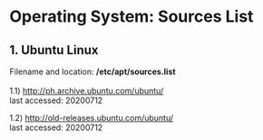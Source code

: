 # Operating System: Sources List
## 1. Ubuntu Linux
Filename and location: <b>/etc/apt/sources.list</b><br/>
<br/>
1.1) http://ph.archive.ubuntu.com/ubuntu/<br/>
last accessed: 20200712

1.2) http://old-releases.ubuntu.com/ubuntu/<br/>
last accessed: 20200712
